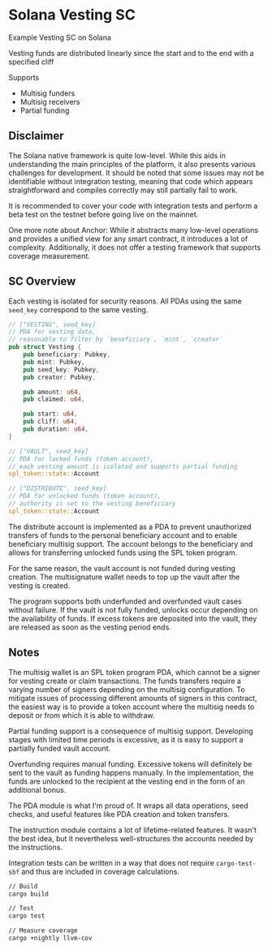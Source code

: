 # Solana Vesting SC

Example Vesting SC on Solana

Vesting funds are distributed linearly since the start and to the end with a specified cliff

Supports

- Multisig funders
- Multisig receivers
- Partial funding

## Disclaimer

The Solana native framework is quite low-level. While this aids in understanding the main principles of the platform, it also presents various challenges for development. It should be noted that some issues may not be identifiable without integration testing, meaning that code which appears straightforward and compiles correctly may still partially fail to work.

It is recommended to cover your code with integration tests and perform a beta test on the testnet before going live on the mainnet.

One more note about Anchor: While it abstracts many low-level operations and provides a unified view for any smart contract, it introduces a lot of complexity. Additionally, it does not offer a testing framework that supports coverage measurement.

## SC Overview

Each vesting is isolated for security reasons. All PDAs using the same `seed_key` correspond to the same vesting.

```rust
// ["VESTING", seed_key]
// PDA for vesting data,
// reasonable to filter by `beneficiary`, `mint`, `creator`
pub struct Vesting {
    pub beneficiary: Pubkey,
    pub mint: Pubkey,
    pub seed_key: Pubkey,
    pub creator: Pubkey,

    pub amount: u64,
    pub claimed: u64,

    pub start: u64,
    pub cliff: u64,
    pub duration: u64,
}

// ["VAULT", seed_key]
// PDA for locked funds (token account),
// each vesting amount is isolated and supports partial funding
spl_token::state::Account

// ["DISTRIBUTE", seed_key]
// PDA for unlocked funds (token account),
// authority is set to the vesting beneficiary
spl_token::state::Account
```

The distribute account is implemented as a PDA to prevent unauthorized transfers of funds to the personal beneficiary account and to enable beneficiary multisig support. The account belongs to the beneficiary and allows for transferring unlocked funds using the SPL token program.

For the same reason, the vault account is not funded during vesting creation. The multisignature wallet needs to top up the vault after the vesting is created.

The program supports both underfunded and overfunded vault cases without failure. If the vault is not fully funded, unlocks occur depending on the availability of funds. If excess tokens are deposited into the vault, they are released as soon as the vesting period ends.

## Notes

The multisig wallet is an SPL token program PDA, which cannot be a signer for vesting create or claim transactions. The funds transfers require a varying number of signers depending on the multisig configuration. To mitigate issues of processing different amounts of signers in this contract, the easiest way is to provide a token account where the multisig needs to deposit or from which it is able to withdraw.

Partial funding support is a consequence of multisig support. Developing stages with limited time periods is excessive, as it is easy to support a partially funded vault account.

Overfunding requires manual funding. Excessive tokens will definitely be sent to the vault as funding happens manually. In the implementation, the funds are unlocked to the recipient at the vesting end in the form of an additional bonus.

The PDA module is what I'm proud of. It wraps all data operations, seed checks, and useful features like PDA creation and token transfers.

The instruction module contains a lot of lifetime-related features. It wasn't the best idea, but it nevertheless well-structures the accounts needed by the instructions.

Integration tests can be written in a way that does not require `cargo-test-sbf` and thus are included in coverage calculations.

```sh
// Build
cargo build

// Test
cargo test

// Measure coverage
cargo +nightly llvm-cov
```
